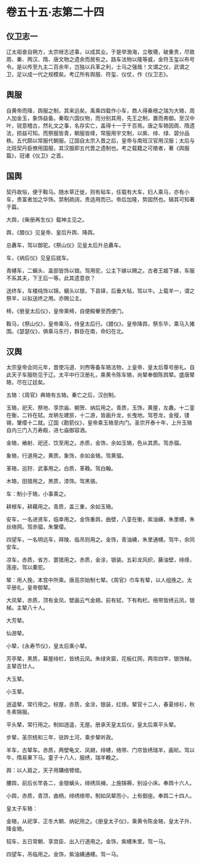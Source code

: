 # 卷五十五·志第二十四

## 仪卫志一

辽太祖奋自朔方，太宗继志述事，以成其业。于是举渤海，立敬瑭，破重贵，尽致周、秦、两汉、隋、唐文物之遗余而居有之。路车法物以隆等威，金符玉玺以布号令。是以传至九主二百余年，岂独以兵革之利，士马之强哉！文谓之仪，武谓之卫，足以成一代之规模矣。考辽所有舆服、符玺、仪仗，作《仪卫志》。

## 舆服

自黄帝而降，舆服之制，其来远矣。禹乘四载作小车，商人得桑根之瑞为大辂，周人加金玉，象饰益备。秦取六国仪物，而分别其用，先王之制，置而弗御。至汉中叶，锐意稽古，然礼文之事，名存实亡，盖得十一于千百焉。唐之车辂因周、隋遗法，损益可知。而祭服皆青，朝服皆绛，常服用宇文制，以紫、绯、绿、碧分品秩。五代颇以常服代朝服。辽国自太宗入晋之后，皇帝与南班汉官用汉服；太后与北班契丹臣僚用国服，其汉服即五代晋之遗制也。考之载籍之可徵者，著《舆服篇》，冠诸《仪卫》之首。

## 国舆

契丹故俗，便于鞍马。随水草迁徙，则有毡车，任载有大车，妇人乘马，亦有小车，贵富者加之华饰。禁制疏阔，贵适用而已。帝后加隆，势固然也。辑其可知著于篇。

大舆，《柴册再生仪》载神主见之。

舆，《腊仪》见皇帝、皇后升舆、降舆。

总纛车，驾以御驼。《祭山仪》见皇太后升总纛车。

车，《纳后仪》见皇后就车。

青幰车，二螭头、盖部皆饰以银。驾用驼，公主下嫁以赐之。古者王姬下嫁，车服不系其夫，下王后一等。此其遗意欤？

送终车，车楼纯饰以锦，螭头以银，下县铎，后垂大毡，驾以牛。上载羊一，谓之祭羊，以拟送终之用。亦赐公主。

椅，《册皇太后仪》，皇帝乘椅，自便殿轝至西便门。

鞍马，《祭山仪》，皇帝乘马，侍皇太后行。《腊仪》，皇帝降舆，祭东毕，乘马入猪围。《瑟瑟仪》，俱乘马东行，群臣在南，命妇在北。

## 汉舆

太宗皇帝会同元年，晋使冯道、刘煦等备车辂法物，上皇帝、皇太后尊号册礼。自此天子车服昉见于辽。太平中行汉册礼，乘黄令陈车辂，尚辇奉御陈舆辇。盛唐辇辂，尽在辽廷矣。

五辂：《周官》典辂有五辂。秦亡之后，汉创制。

玉辂，祀天、祭地、享宗庙、朝贺、纳后用之。青质，玉饰，黄屋，左纛。十二銮在衡，二铃在轼。龙辀左建旂，十二游，皆画升龙，长曳地。驾苍龙，金摐，镂锡，鞶缨十二就。辽国《勘箭仪》，皇帝乘玉辂至内门。圣宗开泰十年，上升玉辂自内三门入万寿殿，进七庙御容酒。

金辂，飨射、祀还、饮至用之。赤质，金饰，余如玉辂，色从其质。驾赤骝。

象辂，行道用之。黄质，象饰，余如金辂。驾黄骝。

革辂，巡狩、武事用之。白质，革鞔。驾白翰。

木辂，田猎用之。黑质，漆饰。驾黑骆。

车：制小于辂，小事乘之。

耕根车，耕藉用之。青质，盖三重，余如玉辂。

安车，一名进贤车，临幸用之。金饰重舆，曲壁，八銮在衡，紫油纁，朱里幰，朱丝络网。驾赤骝，朱鞶缨。

四望车，一名明远车，拜陵、临吊则用之。金饰，青油纁，朱里通幰。驾牛，余同安车。

凉车，赤质，省方、罢猎用之。赤质，金涂，银装。五彩龙风织，藤油壁，绯绦，莲座。驾以橐驼。

辇：用人挽，本宫中所乘。唐高宗始制七辇。《周官》巾车有辇，以人组挽之。太平册礼，皇帝御辇。

大凤辇，赤质，顶有金凤，壁画云气金翅。前有轼，下有构栏。络带皆绣云凤，银梯。主辇八十人。

大芳辇。

仙游辇。

小辇，《永寿节仪》，皇太后乘小辇。

芳亭辇，黑质，幕屋绯栏，皆绣云凤。朱绿夹窗，花板红网，两帘四竿，银饰梯。主辇百廿人。

大玉辇。

小玉辇。

逍遥辇，常行用之。棕屋，赤质，金涂，银装，红绦。辇官十二人，春夏绯衫，秋冬素锦服。

平头辇，常行用之。制如逍遥，无屋。册承天皇太后仪，皇太后乘平头辇。

步辇，圣宗统和三年，驻跸土河，乘步辇听政。

羊车，古辇车。赤质，两壁龟文、凤翅，绯幰，络带、门帘皆绣瑞羊，画轮。驾以牛，隋易果下马。童子十八人，服绣，瑞羊輓之。

舆：以人肩之，天子用韝络臂绾。

腰舆，前后长竿各二，金银螭头，绯绣凤襕，上施锦褥，别设小床。奉舆十六人。

小舆，赤质，青顶，曲柄，绯绣络带。制如凤辇而小，上有御座。奉舆二十四人。

皇太子车辂：

金辂，从祀享、正冬大朝、纳妃用之。《册皇太子仪》，乘黄令陈金辂，皇太子升、降金辂。

轺车，五日常朝、享宫臣、出入行道用之。金饰，紫幰朱里。驾一马。

四望车，吊临用之。金饰，紫油纁通幰。驾一马。
